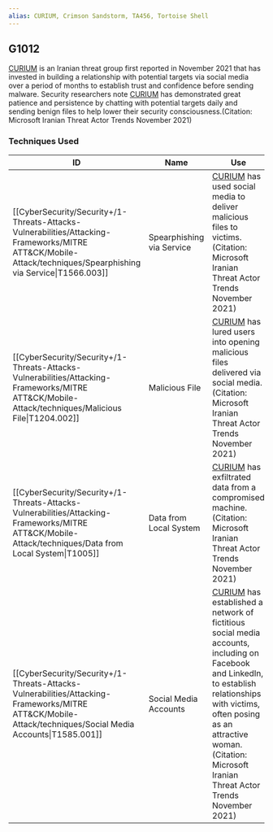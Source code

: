 ```yaml
---
alias: CURIUM, Crimson Sandstorm, TA456, Tortoise Shell
---
```


## G1012

[CURIUM](https://attack.mitre.org/groups/G1012) is an Iranian threat group first reported in November 2021 that has invested in building a relationship with potential targets via social media over a period of months to establish trust and confidence before sending malware. Security researchers note [CURIUM](https://attack.mitre.org/groups/G1012) has demonstrated great patience and persistence by chatting with potential targets daily and sending benign files to help lower their security consciousness.(Citation: Microsoft Iranian Threat Actor Trends November 2021)


### Techniques Used

| ID | Name | Use |
| --- | --- | --- |
| [[CyberSecurity/Security+/1-Threats-Attacks-Vulnerabilities/Attacking-Frameworks/MITRE ATT&CK/Mobile-Attack/techniques/Spearphishing via Service\|T1566.003]] | Spearphishing via Service | [CURIUM](https://attack.mitre.org/groups/G1012) has used social media to deliver malicious files to victims.(Citation: Microsoft Iranian Threat Actor Trends November 2021) |
| [[CyberSecurity/Security+/1-Threats-Attacks-Vulnerabilities/Attacking-Frameworks/MITRE ATT&CK/Mobile-Attack/techniques/Malicious File\|T1204.002]] | Malicious File | [CURIUM](https://attack.mitre.org/groups/G1012) has lured users into opening malicious files delivered via social media.(Citation: Microsoft Iranian Threat Actor Trends November 2021) |
| [[CyberSecurity/Security+/1-Threats-Attacks-Vulnerabilities/Attacking-Frameworks/MITRE ATT&CK/Mobile-Attack/techniques/Data from Local System\|T1005]] | Data from Local System | [CURIUM](https://attack.mitre.org/groups/G1012) has exfiltrated data from a compromised machine.(Citation: Microsoft Iranian Threat Actor Trends November 2021) |
| [[CyberSecurity/Security+/1-Threats-Attacks-Vulnerabilities/Attacking-Frameworks/MITRE ATT&CK/Mobile-Attack/techniques/Social Media Accounts\|T1585.001]] | Social Media Accounts | [CURIUM](https://attack.mitre.org/groups/G1012) has established a network of fictitious social media accounts, including on Facebook and LinkedIn, to establish relationships with victims, often posing as an attractive woman.(Citation: Microsoft Iranian Threat Actor Trends November 2021) |
